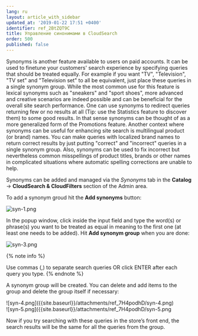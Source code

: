 ```yaml
---
lang: ru
layout: article_with_sidebar
updated_at: '2019-01-22 17:51 +0400'
identifier: ref_2BtZQT9C
title: Управление синонимами в CloudSearch
order: 500
published: false
---
```

Synonyms is another feature available to users on paid accounts. It can be used to fine­tune your customers' search experience by specifying queries that should be treated equally. For example if you want "TV", "Television", "TV set" and "Television set" to all be equivalent, just place these queries in a single synonym group. While the most common use for this feature is lexical synonyms such as "sneakers" and "sport shoes", more advanced and creative scenarios are indeed possible and can be beneficial for the overall site search performance. One can use synonyms to redirect queries returning few or no results at all (Tip: use the Statistics feature to discover them) to some good results. In that sense synonyms can be thought of as a more generalized form of the Promotions feature. Another context where synonyms can be useful for enhancing site search is multilingual product (or brand) names. You can make queries with localized brand names to return correct results by just putting "correct" and "incorrect" queries in a single synonym group. Also, synonyms can be used to fix incorrect but nevertheless common misspellings of product titles, brands or other names in complicated situations where automatic spelling corrections are unable to help. 

Synonyms can be added and managed via the _Synonyms_ tab in the **Catalog** -> **CloudSearch & CloudFilters** section of the Admin area. 

To add a synonym groud hit the **Add synonyms** button:

![syn-1.png]({{site.baseurl}}/attachments/ref_7H4podhD/syn-1.png)


In the popup window, click inside the input field and type the word(s) or phrase(s) you want to be treated as equal in meaning to the first one (at least one needs to be added). 
Hit **Add synonym group** when you are done:

![syn-3.png]({{site.baseurl}}/attachments/ref_7H4podhD/syn-3.png)


{% note info %}

Use commas (,) to separate search queries OR click ENTER after each query you type.
{% endnote %}


A synonym group will be created. You can delete and add items to the group and delete the group itself if necessary:

<div class="ui stackable two column grid">
  <div class="column" markdown="span">![syn-4.png]({{site.baseurl}}/attachments/ref_7H4podhD/syn-4.png)</div>
  <div class="column" markdown="span">![syn-5.png]({{site.baseurl}}/attachments/ref_7H4podhD/syn-5.png</div>
</div>

Now if you try searching with these queries in the store’s front end, the search results will be the same for all the queries from the group.

